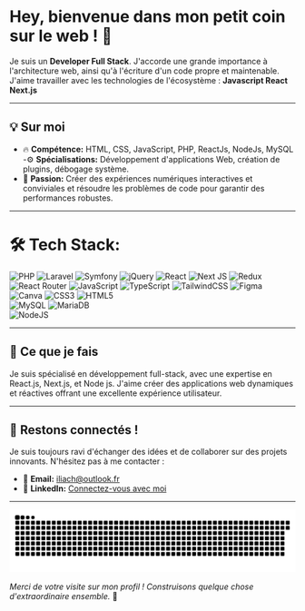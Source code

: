 # Hey, bienvenue dans mon petit coin sur le web ! 👋

Je suis un **Developer Full Stack**. J'accorde une grande importance à l'architecture web,
ainsi qu'à l'écriture d'un code propre et maintenable. J'aime travailler avec les technologies de l'écosystème : **Javascript React Next.js**


---

## 💡 Sur moi

- 🔥 **Compétence:** HTML, CSS, JavaScript, PHP, ReactJs, NodeJs, MySQL
-⚙️ **Spécialisations:** Développement d'applications Web, création de plugins, débogage système.
- 🚀 **Passion:** Créer des expériences numériques interactives et conviviales et résoudre les problèmes de code pour garantir des performances robustes.

---

# 🛠️ Tech Stack:
![PHP](https://img.shields.io/badge/php-%23777BB4.svg?style=for-the-badge&logo=php&logoColor=white) ![Laravel](https://img.shields.io/badge/laravel-%23FF2D20.svg?style=for-the-badge&logo=laravel&logoColor=white) 
![Symfony](https://img.shields.io/badge/symfony-%23000000.svg?style=for-the-badge&logo=symfony&logoColor=white)
![jQuery](https://img.shields.io/badge/jquery-%230769AD.svg?style=for-the-badge&logo=jquery&logoColor=white)
![React](https://img.shields.io/badge/react-%2320232a.svg?style=for-the-badge&logo=react&logoColor=%2361DAFB)
![Next JS](https://img.shields.io/badge/Next-black?style=for-the-badge&logo=next.js&logoColor=white)
![Redux](https://img.shields.io/badge/redux-%23593d88.svg?style=for-the-badge&logo=redux&logoColor=white) 
![React Router](https://img.shields.io/badge/React_Router-CA4245?style=for-the-badge&logo=react-router&logoColor=white)
![JavaScript](https://img.shields.io/badge/javascript-%23323330.svg?style=for-the-badge&logo=javascript&logoColor=%23F7DF1E)
![TypeScript](https://img.shields.io/badge/typescript-%23007ACC.svg?style=for-the-badge&logo=typescript&logoColor=white)
![TailwindCSS](https://img.shields.io/badge/tailwindcss-%2338B2AC.svg?style=for-the-badge&logo=tailwind-css&logoColor=white)
![Figma](https://img.shields.io/badge/figma-%23F24E1E.svg?style=for-the-badge&logo=figma&logoColor=white) 
![Canva](https://img.shields.io/badge/Canva-%2300C4CC.svg?style=for-the-badge&logo=Canva&logoColor=white) 
![CSS3](https://img.shields.io/badge/css3-%231572B6.svg?style=for-the-badge&logo=css3&logoColor=white) 
![HTML5](https://img.shields.io/badge/html5-%23E34F26.svg?style=for-the-badge&logo=html5&logoColor=white)  
![MySQL](https://img.shields.io/badge/mysql-4479A1.svg?style=for-the-badge&logo=mysql&logoColor=white) 
![MariaDB](https://img.shields.io/badge/MariaDB-003545?style=for-the-badge&logo=mariadb&logoColor=white)  
![NodeJS](https://img.shields.io/badge/node.js-6DA55F?style=for-the-badge&logo=node.js&logoColor=white)


---

## 🌟 Ce que je fais

Je suis spécialisé en développement full-stack, avec une expertise en React.js, Next.js, et Node js. J'aime créer des applications web dynamiques et réactives offrant une excellente expérience utilisateur.

---

## 🤝 Restons connectés !

Je suis toujours ravi d'échanger des idées et de collaborer sur des projets innovants.
N'hésitez pas à me contacter :

- 📧 **Email:** [iliach@outlook.fr](mailto:iliach@outlook.fr)
- 🔗 **LinkedIn:** [Connectez-vous avec moi](https://www.linkedin.com/in/ilia-choumitzky/)

---
<picture>
  <source media="(prefers-color-scheme: dark)" srcset="https://raw.githubusercontent.com/WoZe-Dev/WoZe-Dev/output/github-snake-dark.svg" />
  <source media="(prefers-color-scheme: light)" srcset="https://raw.githubusercontent.com/WoZe-Dev/WoZe-Dev/output/github-snake.svg" />
  <img alt="github-snake" src="https://raw.githubusercontent.com/WoZe-Dev/WoZe-Dev/output/github-snake.svg" />
</picture>

*Merci de votre visite sur mon profil ! Construisons quelque chose d'extraordinaire ensemble.* 🚀

